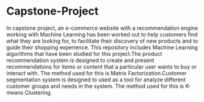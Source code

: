 # Capstone-Project
 In capstone project, an e-commerce website with a recommendation engine working with Machine Learning has been worked out to help customers find what they are looking for, to facilitate their discovery of new products and to guide their shopping experience.   This repository includes Machine Learning algorithms that have been studied for this project.The product recommendation system is designed to create and present recommendations for items or content that a particular user wants to buy or interact with. The method used for this is Matrix Factorization.Customer segmentation system is designed to used as a tool for analyze different customer groups and needs in the system. The method used for this is K-means Clustering. 
